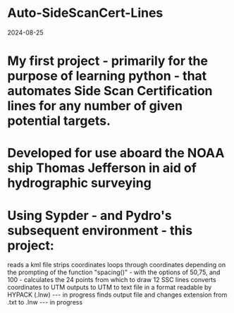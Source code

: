 # Auto-SideScanCert-Lines
2024-08-25
# My first project - primarily for the purpose of learning python - that automates Side Scan Certification lines for any number of given potential targets. 
# Developed for use aboard the NOAA ship Thomas Jefferson in aid of hydrographic surveying 

# Using Sypder - and Pydro's subsequent environment - this project:
  reads a kml file
  strips coordinates
  loops through coordinates
    depending on the prompting of the function "spacing()" - with the options of 50,75, and 100 - calculates the 24 points from which to draw 12 SSC lines
    converts coordinates to UTM
  outputs to UTM to text file in a format readable by HYPACK (.lnw) --- in progress
  finds output file and changes extension from .txt to .lnw --- in progress
